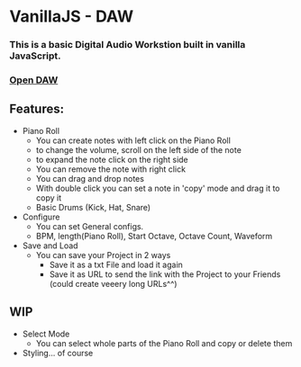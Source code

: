# VanillaJS - DAW

### This is a basic Digital Audio Workstion built in vanilla JavaScript.

### [Open DAW](https://dropmania.de/musicmaker)

## Features:

-   Piano Roll
    -   You can create notes with left click on the Piano Roll
    -   to change the volume, scroll on the left side of the note
    -   to expand the note click on the right side
    -   You can remove the note with right click
    -   You can drag and drop notes
    -   With double click you can set a note in 'copy' mode and drag it to copy it
    -   Basic Drums (Kick, Hat, Snare)
-   Configure
    -   You can set General configs.
    -   BPM, length(Piano Roll), Start Octave, Octave Count, Waveform
-   Save and Load
    -   You can save your Project in 2 ways
        -   Save it as a txt File and load it again
        -   Save it as URL to send the link with the Project to your Friends (could create veeery long URLs^^)

## WIP

-   Select Mode
    -   You can select whole parts of the Piano Roll and copy or delete them
-   Styling... of course
